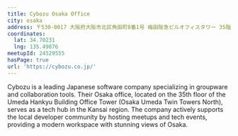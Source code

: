 ```yaml
---
title: Cybozu Osaka Office
city: osaka
address: 〒530-0017 大阪府大阪市北区角田町8番1号 梅田阪急ビルオフィスタワー 35階
coordinates:
  lat: 34.70231
  lng: 135.49876
meetupId: 24529555
hasPage: true
url: 'https://cybozu.co.jp/'
---
```


Cybozu is a leading Japanese software company specializing in groupware and collaboration tools. Their Osaka office, located on the 35th floor of the Umeda Hankyu Building Office Tower (Osaka Umeda Twin Towers North), serves as a tech hub in the Kansai region. The company actively supports the local developer community by hosting meetups and tech events, providing a modern workspace with stunning views of Osaka.
